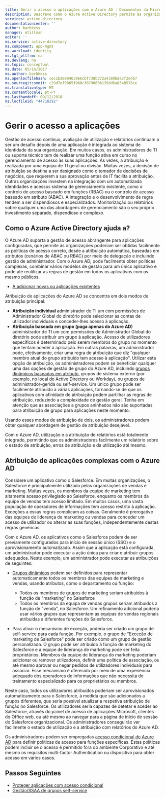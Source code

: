 ```yaml
---
title: Gerir o acesso a aplicações com o Azure AD | Documentos da Microsoft
description: Descreve como o Azure Active Directory permite às organizações especificar as aplicações a que cada utilizador tem acesso.
services: active-directory
documentationcenter: ''
author: barbkess
manager: mtillman
editor: ''
ms.service: active-directory
ms.component: app-mgmt
ms.workload: identity
ms.tgt_pltfrm: na
ms.devlang: na
ms.topic: conceptual
ms.date: 05/16/2017
ms.author: barbkess
ms.openlocfilehash: cec1b3089403966cbf738b372a4380bdacf264b7
ms.sourcegitcommit: c29d7ef9065f960c3079660b139dd6a8348576ce
ms.translationtype: MT
ms.contentlocale: pt-PT
ms.lasthandoff: 09/12/2018
ms.locfileid: "44718292"
---
```

# <a name="managing-access-to-apps"></a>Gerir o acesso a aplicações
Gestão de acesso contínuo, avaliação de utilização e relatórios continuam a ser um desafio depois de uma aplicação é integrada ao sistema de identidade da sua organização. Em muitos casos, os administradores de TI ou suporte técnico tem de realizar uma função ativa em curso no gerenciamento de acesso às suas aplicações. Às vezes, a atribuição é realizada por uma equipa de TI geral ou divisão. Muitas vezes, a decisão de atribuição se destina a ser designado como o tomador de decisões de negócios, que requerem a sua aprovação antes de IT facilita a atribuição.  Outras organizações investem na integração com um automatizada identidades e acessos sistema de gerenciamento existente, como o controlo de acesso baseado em funções (RBAC) ou o controlo de acesso baseado em atributo (ABAC). A integração e o desenvolvimento de regra tendem a ser dispendiosos e especializados. Monitorização ou relatórios sobre qualquer uma das abordagens de gerenciamento são o seu próprio investimento separado, dispendioso e complexo.

## <a name="how-does-azure-active-directory-help"></a>Como o Azure Active Directory ajuda a?
 O Azure AD suporta a gestão de acesso abrangente para aplicações configuradas, que permite às organizações poderiam ser obtidas facilmente as políticas de acesso correto, desde a atribuição automática, baseadas em atributos (cenários de ABAC ou RBAC) por meio de delegação e incluindo gestão de administrador. Com o Azure AD, pode facilmente obter políticas complexas, combinar vários modelos de gestão para um único aplicativo e pode até reutilizar as regras de gestão em todos os aplicativos com os mesmo públicos.

* [A adicionar novas ou aplicações existentes](configure-single-sign-on-portal.md)

 Atribuição de aplicações do Azure AD se concentra em dois modos de atribuição principal:

* **Atribuição individual** administrador de TI um com permissões de Administrador Global do diretório pode selecionar as contas de utilizador individuais e conceder-lhes acesso à aplicação.
* **Atribuição baseada em grupo (paga apenas do Azure AD)** administrador de TI um com permissões de Administrador Global do diretório pode atribuir um grupo à aplicação. Acesso de utilizadores específicos é determinado pelo serem membros do grupo no momento que tentam aceder à aplicação. Em outras palavras, um administrador pode, efetivamente, criar uma regra de atribuição que diz "qualquer membro atual do grupo atribuído tem acesso à aplicação". Utilizar esta opção de atribuição, os administradores podem se beneficiar qualquer uma das opções de gestão de grupo do Azure AD, incluindo [grupos dinâmicos baseados em atributo](../fundamentals/active-directory-groups-create-azure-portal.md), grupos de sistema externo (por exemplo, no local do Active Directory ou Workday), ou grupos de administrador-gerida ou self-service. Um único grupo pode ser facilmente atribuído a várias aplicações, tornando-se de que os aplicativos com afinidade de atribuição podem partilhar as regras de atribuição, reduzindo a complexidade de gestão geral. Tenha em atenção que as associações a grupos aninhados não são suportadas para atribuição de grupo para aplicações neste momento.

Usando esses modos de atribuição de dois, os administradores podem obter qualquer abordagem de gestão de atribuição desejável.

Com o Azure AD, utilização e a atribuição de relatórios está totalmente integrado, permitindo que os administradores facilmente um relatório sobre o estado de atribuição, erros de atribuição e da utilização até mesmo.

## <a name="complex-application-assignment-with-azure-ad"></a>Atribuição de aplicações complexas com o Azure AD
Considere um aplicativo como o Salesforce. Em muitas organizações, o Salesforce é principalmente utilizado pelas organizações de vendas e marketing. Muitas vezes, os membros da equipe de marketing tem altamente acesso privilegiado ao Salesforce, enquanto os membros da equipe de vendas tem acesso limitado. Em muitos casos, uma vasta população de operadores de informações tem acesso restrito à aplicação. Exceções a essas regras complicam as coisas. Geralmente é prerogative das equipes de liderança de marketing ou vendas para conceder um acesso de utilizador ou alterar as suas funções, independentemente destas regras genéricas.

Com o Azure AD, os aplicativos como o Salesforce podem de ser previamente configurados para início de sessão único (SSO) e o aprovisionamento automatizado. Assim que a aplicação está configurada, um administrador pode executar a ação única para criar e atribuir grupos adequados. Neste exemplo, um administrador pode executar as atribuições de seguintes:

* [Grupos dinâmicos](../fundamentals/active-directory-groups-create-azure-portal.md) podem ser definidos para representar automaticamente todos os membros das equipes de marketing e vendas, usando atributos, como o departamento ou função:
  
  * Todos os membros de grupos de marketing seriam atribuídos à função de "marketing" no Salesforce
  * Todos os membros da equipa de vendas grupos seriam atribuídos à função de "venda", no Salesforce. Um refinamento adicional poderia usar vários grupos que representam as equipas de vendas regionais atribuídas a diferentes funções do Salesforce.
* Para ativar o mecanismo de exceção, poderia ser criado um grupo de self-service para cada função. Por exemplo, o grupo de "Exceção de marketing de Salesforce" pode ser criado como um grupo de gestão personalizada. O grupo pode ser atribuído à função de marketing do Salesforce e a equipe de liderança de marketing pode ser feita proprietários. Membros da equipe de liderança do marketing poderiam adicionar ou remover utilizadores, definir uma política de associação, ou até mesmo aprovar ou negar pedidos de utilizadores individuais para associar. Esse mecanismo é oferecido por meio de uma experiência adequado dos operadores de informações que não necessita de treinamento especializado para os proprietários ou membros.

Neste caso, todos os utilizadores atribuídos poderiam ser aprovisionados automaticamente para o Salesforce, à medida que são adicionados a grupos diferentes, que seria possível atualizar a respetiva atribuição de função no Salesforce. Os utilizadores seria capazes de detetar e aceder ao Salesforce, através do painel de acesso de aplicações Microsoft, clientes do Office web, ou até mesmo ao navegar para a página de início de sessão do Salesforce organizacional. Os administradores conseguirão ver facilmente o estado de utilização e a atribuição com relatórios do Azure AD.

Os administradores podem ser empregadas [acesso condicional do Azure AD](../active-directory-conditional-access-azure-portal.md) para definir políticas de acesso para funções específicas. Estas políticas podem incluir se o acesso é permitido fora do ambiente Corporativo e até mesmo os requisitos multi-factor Authentication ou dispositivo para obter acesso em vários casos.

## <a name="next-steps"></a>Passos Seguintes
* [Proteger aplicações com acesso condicional](../active-directory-conditional-access-azure-portal.md)
* [Gestão/SSAA de grupos self-service](../users-groups-roles/groups-self-service-management.md)
